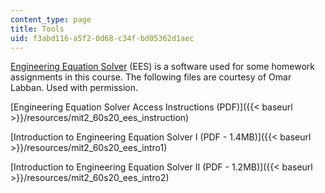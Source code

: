 ```yaml
---
content_type: page
title: Tools
uid: f3abd116-a5f2-0d68-c34f-bd05362d1aec
---
```


[Engineering Equation Solver](https://fchartsoftware.com/ees/) (EES) is a software used for some homework assignments in this course. The following files are courtesy of Omar Labban. Used with permission.

[Engineering Equation Solver Access Instructions (PDF)]({{< baseurl >}}/resources/mit2_60s20_ees_instruction)

[Introduction to Engineering Equation Solver I (PDF - 1.4MB)]({{< baseurl >}}/resources/mit2_60s20_ees_intro1)

[Introduction to Engineering Equation Solver II (PDF - 1.2MB)]({{< baseurl >}}/resources/mit2_60s20_ees_intro2)